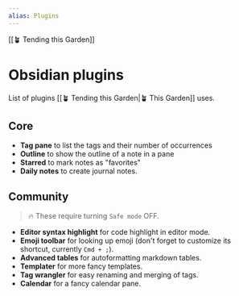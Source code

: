 ```yaml
---
alias: Plugins
---
```


[[🪴 Tending this Garden]]

# Obsidian plugins

List of plugins [[🪴 Tending this Garden|🪴 This Garden]] uses.

## Core
- **Tag pane** to list the tags and their number of occurrences
- **Outline** to show the outline of a note in a pane
- **Starred** to mark notes as "favorites"
- **Daily notes** to create journal notes.

## Community
> 🔥 These require turning `Safe mode` OFF.


- **Editor syntax highlight** for code highlight in editor mode.
- **Emoji toolbar** for looking up emoji (don't forget to customize its shortcut, currently `Cmd + ;`).
- **Advanced tables** for autoformatting markdown tables.
- **Templater** for more fancy templates.
- **Tag wrangler** for easy renaming and merging of tags.
- **Calendar** for a fancy calendar pane.